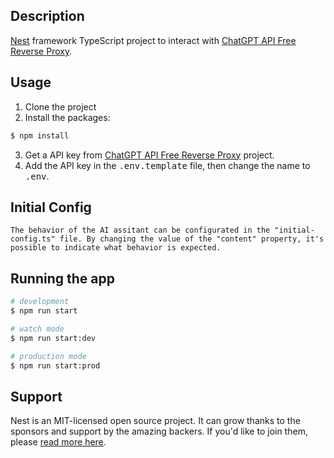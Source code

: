 ## Description

[Nest](https://github.com/nestjs/nest) framework TypeScript project to interact with [ChatGPT API Free Reverse Proxy](https://github.com/PawanOsman/ChatGPT).

## Usage

1. Clone the project
2. Install the packages:
```bash
$ npm install
```
3. Get a API key from [ChatGPT API Free Reverse Proxy](https://github.com/PawanOsman/ChatGPT) project.
4. Add the API key in the <kbd>.env.template</kbd> file, then change the name to <kbd>.env</kbd>.

## Initial Config

```
The behavior of the AI assitant can be configurated in the "initial-config.ts" file. By changing the value of the "content" property, it's possible to indicate what behavior is expected.
```

## Running the app

```bash
# development
$ npm run start

# watch mode
$ npm run start:dev

# production mode
$ npm run start:prod
```

## Support

Nest is an MIT-licensed open source project. It can grow thanks to the sponsors and support by the amazing backers. If you'd like to join them, please [read more here](https://docs.nestjs.com/support).